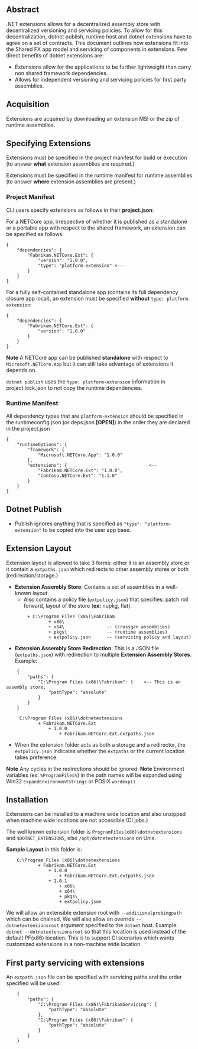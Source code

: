 ## Abstract

.NET extensions allows for a decentralized assembly store with decentralized versioning and servicing policies. To allow for this decentralization, dotnet publish, runtime host and dotnet extensions have to agree on a set of contracts. This document outlines how extensions fit into the Shared FX app model and servicing of components in extensions. Few direct benefits of dotnet extensions are:

+ Extensions allow for the applications to be further lightweight than carry non shared framework dependencies.
+ Allows for independent versioning and servicing policies for first party assemblies.

## Acquisition

Extensions are acquired by downloading an extension MSI or the zip of runtime assemblies.

## Specifying Extensions

Extensions must be specified in the project manifest for build or execution (to answer **what** extension assemblies are required.)

Extensions must be specified in the runtime manifest for runtime assemblies (to answer **where** extension assemblies are present.)

### Project Manifest
CLI users specify extensions as follows in their **project.json**:

For a NETCore app, irrespective of whether it is published as a standalone or a portable app with respect to the shared framework, an extension can be specified as follows:

```
{
    "dependencies": {
        "Fabrikam.NETCore.Ext": {
            "version": "1.0.0",
            "type": "platform-extension" <---
        }
    }
}
```

For a fully self-contained standalone app (contains its full dependency closure app local), an extension must be specified **without** `type: platform-extension`:

```
{
    "dependencies": {
        "Fabrikam.NETCore.Ext": {
            "version": "1.0.0"
        }
    }
}
```

**Note** A NETCore app can be published **standalone** with respect to `Microsoft.NETCore.App` but it can still take advantage of extensions it depends on.

`dotnet publish` uses the `type: platform-extension` information in project.lock.json to not copy the runtime dependencies.

### Runtime Manifest

All dependency types that are `platform-extension` should be specified in the runtimeconfig.json (or deps.json **[OPEN]**) in the order they are declared in the project.json

```
{
    "runtimeOptions": {
        "framework": {
            "Microsoft.NETCore.App": "1.0.0"
        },
        "extensions": {                               <--
            "Fabrikam.NETCore.Ext": "1.0.0",
            "Contoso.NETCore.Ext": "1.1.0"
        }
    }
}
```

## Dotnet Publish
  * Publish ignores anything that is specified as `"type": "platform-extension"` to be copied into the user app base.

## Extension Layout

Extension layout is allowed to take 3 forms: either it is an assembly store or it contain a `extpaths.json` which redirects to other assembly stores or both (redirection/storage.)

+ **Extension Assembly Store**: Contains a set of assemblies in a well-known layout.
    * Also contains a policy file (`extpolicy.json`) that specifies: patch roll forward, layout of the store (**ex:** nupkg, flat).
```
        + C:\Program Files (x86)\Fabrikam
                + x86\
                + x64\                -- (crossgen assemblies)
                + pkgs\               -- (runtime assemblies)
                + extpolicy.json      -- (servicing policy and layout)
```

+ **Extension Assembly Store Redirection**: This is a JSON file (`extpaths.json`) with redirection to multiple **Extension Assembly Stores**. Example:

```
    {
        "paths": {
            "C:\Program Files (x86)\Fabrikam": {    <-- This is an assembly store.
                "pathType": "absolute"
            }
        }
    }
```

```
     C:\Program Files (x86)\dotnetextensions
            + Fabrikam.NETCore.Ext
                + 1.0.0
                    + Fabrikam.NETCore.Ext.extpaths.json
```


+ When the extension folder acts as both a storage and a redirector, the `extpolicy.json` indicates whether the `extpaths` or the current location takes preference.

**Note** Any cycles in the redirections should be ignored.
**Note** Environment variables (ex: `%ProgramFiles%`) in the path names will be expanded using Win32 `ExpandEnvironmentStrings` or POSIX `wordexp()`


## Installation

Extensions can be installed to a machine wide location and also unzipped when machine wide locations are not accessible (CI jobs.)

The well known extension folder is `ProgramFiles(x86)\dotnetextensions` and `$DOTNET_EXTENSIONS`, else `/opt/dotnetextensions` on Unix.

**Sample Layout** in this folder is:

```
    C:\Program Files (x86)\dotnetextensions
            + Fabrikam.NETCore.Ext
                + 1.0.0
                    + Fabrikam.NETCore.Ext.extpaths.json
                + 1.0.1
                    + x86\
                    + x64\
                    + pkgs\
                    + extpolicy.json
```

We will allow an extensible extension root with `--additionalprobingpath` which can be chained. We will also allow an override `--dotnetextensionsroot` argument specified to the `dotnet` host. Example: `dotnet --dotnetextensionsroot` so that this location is used instead of the default PF(x86) location. This is to support CI scenarios which wants customized extensions in a non-machine wide location.

## First party servicing with extensions

An `extpath.json` file can be specified with servicing paths and the order specified will be used:

```
    {
        "paths": {
            "C:\Program Files (x86)\FabrikamServicing": {
                "pathType": "absolute"
            },
            "C:\Program Files (x86)\Fabrikam": {
                "pathType": "absolute"
            }
        }
    }
```


